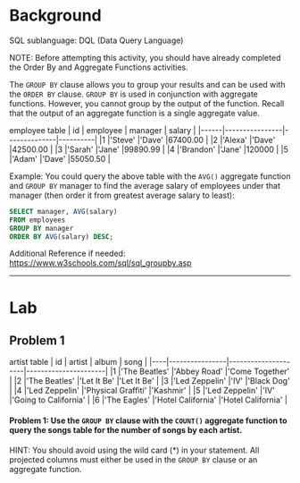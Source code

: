 # Background
 SQL sublanguage: DQL (Data Query Language)

 NOTE: Before attempting this activity, you should have already completed the Order By
 and Aggregate Functions activities.

 The `GROUP BY` clause allows you to group your results and can be used with the `ORDER BY` clause. `GROUP BY` is
 used in conjunction with aggregate functions. However, you cannot group by the output of the function.
 Recall that the output of an aggregate function is a single aggregate value.

employee table
|  id  |     employee   |   manager    |  salary  |
|------|----------------|--------------|----------|
|1     |'Steve'         |'Dave'        |67400.00  |
|2     |'Alexa'         |'Dave'        |42500.00  |
|3     |'Sarah'         |'Jane'        |99890.99  |
|4     |'Brandon'       |'Jane'        |120000    |
|5     |'Adam'          |'Dave'        |55050.50  |

 Example: You could query the above table with the `AVG()` aggregate function and `GROUP BY` manager to find the
 average salary of employees under that manager (then order it from greatest average salary to least):

```sql
SELECT manager, AVG(salary)
FROM employees
GROUP BY manager
ORDER BY AVG(salary) DESC;
```

 Additional Reference if needed: https://www.w3schools.com/sql/sql_groupby.asp

- - - 

# Lab

## Problem 1
artist table
| id |     artist     |        album        |         song         |
|----|----------------|---------------------|----------------------|
|1   |'The Beatles'   |'Abbey Road'         |'Come Together'       |
|2   |'The Beatles'   |'Let It Be'          |'Let It Be'           |
|3   |'Led Zeppelin'  |'IV'                 |'Black Dog'           |
|4   |'Led Zeppelin'  |'Physical Graffiti'  |'Kashmir'             |
|5   |'Led Zeppelin'  |'IV'                 |'Going to California' |
|6   |'The Eagles'    |'Hotel California'   |'Hotel California'    |

#### Problem 1: Use the `GROUP BY` clause with the `COUNT()` aggregate function to query the songs table for the number of songs by each artist.
HINT: You should avoid using the wild card (*) in your statement. All projected columns must either be used in the `GROUP BY` clause or an aggregate function.
